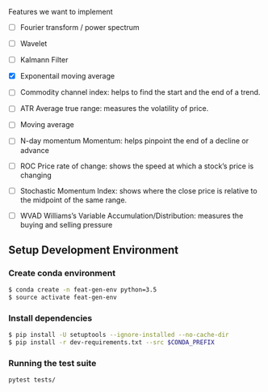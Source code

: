
Features we want to implement 

- [ ] Fourier transform / power spectrum 
- [ ] Wavelet 
- [ ] Kalmann Filter
- [x] Exponentail moving average  
- [ ] Commodity channel index: helps to find the start and the end of a trend.
- [ ] ATR Average true range: measures the volatility of price.
- [ ] Moving average 
- [ ] N-day momentum Momentum: helps pinpoint the end of a decline or advance
- [ ] ROC Price rate of change: shows the speed at which a stock’s price is changing
- [ ] Stochastic Momentum Index: shows where the close price is relative to the midpoint of the same range.
 -[ ] WVAD Williams’s Variable Accumulation/Distribution: measures the buying and selling pressure



## Setup Development Environment

### Create conda environment
```bash
$ conda create -n feat-gen-env python=3.5
$ source activate feat-gen-env
```

### Install dependencies

```bash
$ pip install -U setuptools --ignore-installed --no-cache-dir
$ pip install -r dev-requirements.txt --src $CONDA_PREFIX
```

### Running the test suite
```bash
pytest tests/
```


